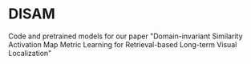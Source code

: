 # DISAM
Code and pretrained models for our paper "Domain-invariant Similarity Activation Map Metric Learning for  Retrieval-based Long-term  Visual Localization"
